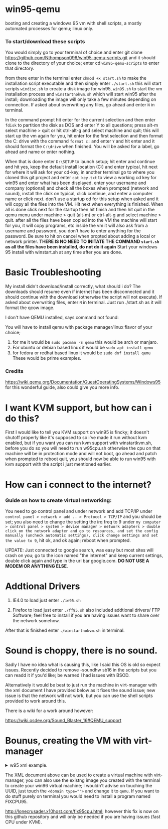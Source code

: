 # win95-qemu
booting and creating a windows 95 vm with shell scripts, a mostly automated processes for qemu; linux only.

### To start/download these scripts

You would simply go to your terminal of choice and enter git clone https://github.com/Nthompson096/win95-qemu-scripts.git and it should clone to the directory of your choice; enter cd `win95-qemu-scripts` to enter that directory. 

from there enter in the terminal enter ```chmod +x start.sh``` to make the installation script executable and then simply enter ``` ./start.sh ``` this will start scripts `windisc.sh` to create a disk image for win95, `win95.sh` to start the vm installation process and `winstartnokvm.sh` which will start win95 after the install; downloading the image will only take a few minutes depending on connection. If asked about overwriting any files, go ahead and enter `N` in terminal.

In the command prompt hit enter for the current selection and then enter `fdisk` to partition the disk as DOS and enter Y to all questions; press alt-m select machine > quit or hit ctrl-alt-g and select machine and quit; this will start up the vm again for you, hit enter for the first selection and then format the C: drive with the command `format c:` and enter `Y` and hit enter and it should format the `C:\drive` when finished. You will be asked for a label, go ahead and name or enter nothing.

When that is done enter `D:\SETUP` to launch setup; hit enter and continue and hit yes, keep the default install location (C:\) and enter typical, hit next for where it will ask for your cd-key, in another terminal go to where you cloned this git project and enter `cat key.txt` to view a working cd key for win95 and enter what has been displayed. enter your username and company (optional) and check all the boxes when prompted (network and sound), install the click on typical, click continue, and enter a computer name or click next. don't use a startup cd for this setup when asked and it will copy all the files into the VM. Hit next when everything is finished. When all is done click next for the startup then hit finish and then hit quit in the qemu menu under machine > quit (alt-m) or ctrl-alt-g and select machine > quit. after all the files have been copied into the VM the machine will start for you, it will copy programs, etc inside the vm it will also ask from a username and password, you don't have to enter anything for the password. Be sure to hit on cancel when propted about adding a local or network printer. **THERE IS NO NEED TO INITATE THE COMMAND `start.sh` as all the files have been installed, do not do it again** Start your windows 95 install with winstart.sh at any time after you are done.

# Basic Troubleshooting

My install didn't download/install correctly, what should i do?
The downloads should resume even if internet has been disconnected and it should continue with the download (otherwise the script will not execute). If asked about overwriting files, enter `N` in terminal. Just run ./start.sh as it will format the qcow image.

I don't have QEMU installed, says command not found:

You will have to install qemu with package manager/linux flavor of your choice; 
1) for me it would be `sudo pacman -S qemu` this would be arch or manjaro.
2) For ubuntu or debian based linux it would be `sudo apt install qemu`
3) for fedora or redhat based linux it would be `sudo dnf install qemu`
These would be prime examples.

### Credits

https://wiki.qemu.org/Documentation/GuestOperatingSystems/Windows95 for this wonderful guide, also could give you more info.


# I want KVM support, but how can i do this?

First I would like to tell you KVM support on win95 is fincky; it doesn't shutoff properly like it's supposed to so i've made it run without kvm enabled, but if you want you can run kvm support with winstartkvm.sh, before you do so you will need to run w95cpu.sh otherwise the cpu on that machine will be in protection mode and will not boot, go ahead and patch when prompted to reboot quit, you should now be able to run win95 with kvm support with the script i just mentioned earlier.

# How can i connect to the internet?

### Guide on how to create virtual networking:
You need to go control panel and under network and add TCP/IP under `control panel > network > add .. > Protocol > TCP/IP` and you should be set; you also need to change the setting the irq freq to 9 under `my computer > control panel > system > device manager > network adapters > double click on the network adapter and go to resources, and set the config manually (uncheck automatic settings), click change settings and set the value to 9`, hit ok, and ok again; reboot when prompted.

UPDATE: Just connected to google search, was easy but most sites will crash on you; go to the icon named "the internet" and keep current settings, double click again and type in the url bar google.com. **DO NOT USE A MODEM OR ANYTHING ELSE**.

# Addtional Drivers 

1) IE4.0
to load just enter `./ie95.sh` 

2) Firefox
to load just enter `./ff95.sh` also included addtional drivers/ FTP Software; feel free to install if you are having issues want to share over the network somehow.

After that is finished enter `./winstartnokvm.sh` in terminal.

# Sound is choppy, there is no sound.

Sadly I have no idea what is causing this, like I said this OS is old so expect issues. Recently decided to remove 
-soundhw sb16 in the scripts but you can readd it if you'd like; be warned I had issues with BSOD.

Alternatively it would be best to just run the machine in virt-manager with the xml document I have provided below as it fixes the sound issue; new issue is that the network will not work, but you can use the shell scripts provided to work around this.

There is a wiki for a work around however:

https://wiki.osdev.org/Sound_Blaster_16#QEMU_support

# Bounus, creating the VM with virt-manager

  <details><summary>w95 xml example.</summary>
<p>

  ```
<metadata>
  <libosinfo:libosinfo xmlns:libosinfo="http://libosinfo.org/xmlns/libvirt/domain/1.0">
    <libosinfo:os id="http://microsoft.com/win/95"/>
  </libosinfo:libosinfo>
</metadata>
<memory unit="KiB">524288</memory>
<currentMemory unit="KiB">524288</currentMemory>
<vcpu placement="static">1</vcpu>
<os>
  <type arch="i686" machine="pc-i440fx-6.2">hvm</type>
  <boot dev="hd"/>
</os>
<features>
  <acpi/>
  <apic/>
  <hyperv mode="custom">
    <relaxed state="on"/>
    <vapic state="on"/>
    <spinlocks state="on" retries="8191"/>
  </hyperv>
  <vmport state="off"/>
</features>
<cpu mode="host-model" check="partial"/>
<clock offset="localtime">
  <timer name="rtc" tickpolicy="catchup"/>
  <timer name="pit" tickpolicy="delay"/>
  <timer name="hpet" present="no"/>
  <timer name="hypervclock" present="yes"/>
</clock>
<on_poweroff>destroy</on_poweroff>
<on_reboot>restart</on_reboot>
<on_crash>destroy</on_crash>
<pm>
  <suspend-to-mem enabled="no"/>
  <suspend-to-disk enabled="no"/>
</pm>
<devices>
  <emulator>/usr/bin/qemu-system-x86_64</emulator>
  <disk type="file" device="disk">
    <driver name="qemu" type="qcow2"/>
    <source file="/path/to/the/win95.qcow2"/>
    <target dev="hda" bus="ide"/>
    <address type="drive" controller="0" bus="0" target="0" unit="0"/>
  </disk>
  <disk type="file" device="cdrom">
    <driver name="qemu" type="raw"/>
    <source file="/path/to/the/instdisc.iso"/>
    <target dev="hdb" bus="ide"/>
    <readonly/>
    <address type="drive" controller="0" bus="0" target="0" unit="1"/>
  </disk>
  <controller type="usb" index="0" model="ich9-ehci1">
    <address type="pci" domain="0x0000" bus="0x00" slot="0x04" function="0x7"/>
  </controller>
  <controller type="usb" index="0" model="ich9-uhci1">
    <master startport="0"/>
    <address type="pci" domain="0x0000" bus="0x00" slot="0x04" function="0x0" multifunction="on"/>
  </controller>
  <controller type="usb" index="0" model="ich9-uhci2">
    <master startport="2"/>
    <address type="pci" domain="0x0000" bus="0x00" slot="0x04" function="0x1"/>
  </controller>
  <controller type="usb" index="0" model="ich9-uhci3">
    <master startport="4"/>
    <address type="pci" domain="0x0000" bus="0x00" slot="0x04" function="0x2"/>
  </controller>
  <controller type="pci" index="0" model="pci-root"/>
  <controller type="ide" index="0">
    <address type="pci" domain="0x0000" bus="0x00" slot="0x01" function="0x1"/>
  </controller>
  <controller type="virtio-serial" index="0">
    <address type="pci" domain="0x0000" bus="0x00" slot="0x05" function="0x0"/>
  </controller>
  <serial type="pty">
    <target type="isa-serial" port="0">
      <model name="isa-serial"/>
    </target>
  </serial>
  <console type="pty">
    <target type="serial" port="0"/>
  </console>
  <channel type="spicevmc">
    <target type="virtio" name="com.redhat.spice.0"/>
    <address type="virtio-serial" controller="0" bus="0" port="1"/>
  </channel>
  <input type="tablet" bus="usb">
    <address type="usb" bus="0" port="1"/>
  </input>
  <input type="mouse" bus="ps2"/>
  <input type="keyboard" bus="ps2"/>
  <graphics type="spice" autoport="yes">
    <listen type="address"/>
    <image compression="off"/>
  </graphics>
  <sound model="sb16"/>
  <audio id="1" type="spice"/>
<video>
<model type="cirrus" vram="16384" heads="1" primary="yes"/>
<alias name="video0"/>
<address type="pci" domain="0x0000" bus="0x00" slot="0x02" function="0x0"/>
</video>
  <redirdev bus="usb" type="spicevmc">
    <address type="usb" bus="0" port="2"/>
  </redirdev>
  <redirdev bus="usb" type="spicevmc">
    <address type="usb" bus="0" port="3"/>
  </redirdev>
  <memballoon model="virtio">
    <address type="pci" domain="0x0000" bus="0x00" slot="0x06" function="0x0"/>
  </memballoon>
 </devices>
</domain>
```
</p>
</details>


The XML document above can be used to create a virtual machine with virt-manager, you can also use the existng image you created with the terminal to create your win96 virtual machine; I wouldn't advise on touching the UUID, just touch the `<domain type="">` and change it to `qemu`. If you want to do stuff purely on terminal you would need to install a program named FIXCPU95.

http://lonecrusader.x10host.com/fix95cpu.html; however this fix is now on this github repository and will only be needed if you are having issues (fast CPU under KVM).
